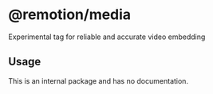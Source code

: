 # @remotion/media

Experimental tag for reliable and accurate video embedding

## Usage

This is an internal package and has no documentation.
